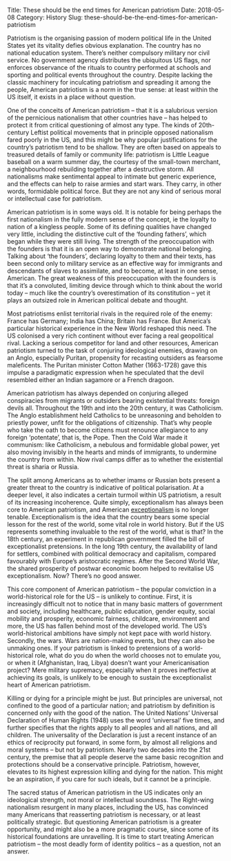 Title: These should be the end times for American patriotism
Date: 2018-05-08
Category: History
Slug: these-should-be-the-end-times-for-american-patriotism

Patriotism is the organising passion of modern political life in the United States yet its vitality defies obvious explanation. The country has no national education system. There’s neither compulsory military nor civil service. No government agency distributes the ubiquitous US flags, nor enforces observance of the rituals to country performed at schools and sporting and political events throughout the country. Despite lacking the classic machinery for inculcating patriotism and spreading it among the people, American patriotism is a norm in the true sense: at least within the US itself, it exists in a place without question.

One of the conceits of American patriotism – that it is a salubrious version of the pernicious nationalism that other countries have – has helped to protect it from critical questioning of almost any type. The kinds of 20th-century Leftist political movements that in principle opposed nationalism fared poorly in the US, and this might be why popular justifications for the country’s patriotism tend to be shallow. They are often based on appeals to treasured details of family or community life: patriotism is Little League baseball on a warm summer day, the courtesy of the small-town merchant, a neighbourhood rebuilding together after a destructive storm. All nationalisms make sentimental appeal to intimate but generic experience, and the effects can help to raise armies and start wars. They carry, in other words, formidable political force. But they are not any kind of serious moral or intellectual case for patriotism.

American patriotism is in some ways old. It is notable for being perhaps the first nationalism in the fully modern sense of the concept, ie the loyalty to nation of a kingless people. Some of its defining qualities have changed very little, including the distinctive cult of the ‘founding fathers’, which began while they were still living. The strength of the preoccupation with the founders is that it is an open way to demonstrate national belonging. Talking about ‘the founders’, declaring loyalty to them and their texts, has been second only to military service as an effective way for immigrants and descendants of slaves to assimilate, and to become, at least in one sense, American. The great weakness of this preoccupation with the founders is that it’s a convoluted, limiting device through which to think about the world today – much like the country’s overestimation of its constitution – yet it plays an outsized role in American political debate and thought.

Most patriotisms enlist territorial rivals in the required role of the enemy: France has Germany; India has China; Britain has France. But America’s particular historical experience in the New World reshaped this need. The US colonised a very rich continent without ever facing a real geopolitical rival. Lacking a serious competitor for land and other resources, American patriotism turned to the task of conjuring ideological enemies, drawing on an Anglo, especially Puritan, propensity for recasting outsiders as fearsome maleficents. The Puritan minister Cotton Mather (1663-1728) gave this impulse a paradigmatic expression when he speculated that the devil resembled either an Indian sagamore or a French dragoon.

American patriotism has always depended on conjuring alleged conspiracies from migrants or outsiders bearing existential threats: foreign devils all. Throughout the 19th and into the 20th century, it was Catholicism. The Anglo establishment held Catholics to be unreasoning and beholden to priestly power, unfit for the obligations of citizenship. That’s why people who take the oath to become citizens must renounce allegiance to any foreign ‘potentate’, that is, the Pope. Then the Cold War made it communism: like Catholicism, a nebulous and formidable global power, yet also moving invisibly in the hearts and minds of immigrants, to undermine the country from within. Now rival camps differ as to whether the existential threat is sharia or Russia.

The split among Americans as to whether imams or Russian bots present a greater threat to the country is indicative of political polarisation. At a deeper level, it also indicates a certain turmoil within US patriotism, a result of its increasing incoherence. Quite simply, exceptionalism has always been core to American patriotism, and American [exceptionalism](https://aeon.co/ideas/american-exceptionalism-from-stalin-with-love "exceptionalism") is no longer tenable. Exceptionalism is the idea that the country bears some special lesson for the rest of the world, some vital role in world history. But if the US represents something invaluable to the rest of the world, what is that? In the 18th century, an experiment in republican government filled the bill of exceptionalist pretensions. In the long 19th century, the availability of land for settlers, combined with political democracy and capitalism, compared favourably with Europe’s aristocratic regimes. After the Second World War, the shared prosperity of postwar economic boom helped to revitalise US exceptionalism. Now? There’s no good answer.

This core component of American patriotism – the popular conviction in a world-historical role for the US – is unlikely to continue. First, it is increasingly difficult not to notice that in many basic matters of government and society, including healthcare, public education, gender equity, social mobility and prosperity, economic fairness, childcare, environment and more, the US has fallen behind most of the developed world. The US’s world-historical ambitions have simply not kept pace with world history. Secondly, the wars. Wars are nation-making events, but they can also be unmaking ones. If your patriotism is linked to pretensions of a world-historical role, what do you do when the world chooses not to emulate you, or when it (Afghanistan, Iraq, Libya) doesn’t want your Americanisation project? Mere military supremacy, especially when it proves ineffective at achieving its goals, is unlikely to be enough to sustain the exceptionalist heart of American patriotism.

Killing or dying for a principle might be just. But principles are universal, not confined to the good of a particular nation; and patriotism by definition is concerned only with the good of the nation. The United Nations’ Universal Declaration of Human Rights (1948) uses the word ‘universal’ five times, and further specifies that the rights apply to all peoples and all nations, and all children. The universality of the Declaration is just a recent instance of an ethics of reciprocity put forward, in some form, by almost all religions and moral systems – but not by patriotism. Nearly two decades into the 21st century, the premise that all people deserve the same basic recognition and protections should be a conservative principle. Patriotism, however, elevates to its highest expression killing and dying for the nation. This might be an aspiration, if you care for such ideals, but it cannot be a principle.

The sacred status of American patriotism in the US indicates only an ideological strength, not moral or intellectual soundness. The Right-wing nationalism resurgent in many places, including the US, has convinced many Americans that reasserting patriotism is necessary, or at least politically strategic. But questioning American patriotism is a greater opportunity, and might also be a more pragmatic course, since some of its historical foundations are unravelling. It is time to start treating American patriotism – the most deadly form of identity politics – as a question, not an answer.
